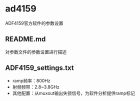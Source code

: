 # ad4159
ADF4159官方软件的参数设置

## README.md
对参数文件的参数设置进行描述

## ADF4159_settings.txt
- ramp频率：800Hz
- 射频频带：2.8~3.8GHz
- 其他配置：从muxout输出失锁信号，为软件分析提供ramp标记
